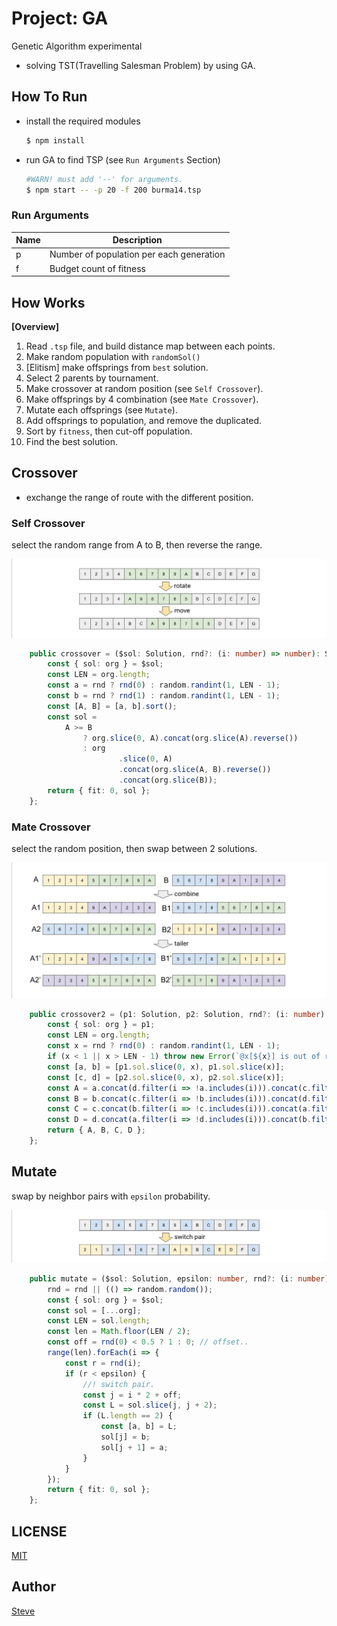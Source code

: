 # Project: GA

Genetic Algorithm experimental

- solving TST(Travelling Salesman Problem) by using GA.


## How To Run

* install the required modules

    ```sh
    $ npm install
    ```

* run GA to find TSP (see `Run Arguments` Section)

    ```sh
    #WARN! must add '--' for arguments.
    $ npm start -- -p 20 -f 200 burma14.tsp
    ```


### Run Arguments

| Name      | Description |
|--         |--  |
| p         | Number of population per each generation |
| f         | Budget count of fitness |


## How Works

**[Overview]**

1. Read `.tsp` file, and build distance map between each points.
1. Make random population with `randomSol()`
1. [Elitism] make offsprings from `best` solution.
1. Select 2 parents by tournament.
1. Make crossover at random position (see `Self Crossover`).
1. Make offsprings by 4 combination (see `Mate Crossover`).
1. Mutate each offsprings (see `Mutate`).
1. Add offsprings to population, and remove the duplicated.
1. Sort by `fitness`, then cut-off population.
1. Find the best solution.


## Crossover

- exchange the range of route with the different position.


### Self Crossover

select the random range from A to B, then reverse the range.

![](assets/crossover.png)

```ts
    public crossover = ($sol: Solution, rnd?: (i: number) => number): Solution => {
        const { sol: org } = $sol;
        const LEN = org.length;
        const a = rnd ? rnd(0) : random.randint(1, LEN - 1);
        const b = rnd ? rnd(1) : random.randint(1, LEN - 1);
        const [A, B] = [a, b].sort();
        const sol =
            A >= B
                ? org.slice(0, A).concat(org.slice(A).reverse())
                : org
                        .slice(0, A)
                        .concat(org.slice(A, B).reverse())
                        .concat(org.slice(B));
        return { fit: 0, sol };
    };
```


### Mate Crossover

select the random position, then swap between 2 solutions.

![](assets/crossover2.png)

```ts
    public crossover2 = (p1: Solution, p2: Solution, rnd?: (i: number) => number) => {
        const { sol: org } = p1;
        const LEN = org.length;
        const x = rnd ? rnd(0) : random.randint(1, LEN - 1);
        if (x < 1 || x > LEN - 1) throw new Error(`@x[${x}] is out of range[1,${LEN - 1}]`);
        const [a, b] = [p1.sol.slice(0, x), p1.sol.slice(x)];
        const [c, d] = [p2.sol.slice(0, x), p2.sol.slice(x)];
        const A = a.concat(d.filter(i => !a.includes(i))).concat(c.filter(i => !a.includes(i)));
        const B = b.concat(c.filter(i => !b.includes(i))).concat(d.filter(i => !b.includes(i)));
        const C = c.concat(b.filter(i => !c.includes(i))).concat(a.filter(i => !c.includes(i)));
        const D = d.concat(a.filter(i => !d.includes(i))).concat(b.filter(i => !d.includes(i)));
        return { A, B, C, D };
    };
```

## Mutate

swap by neighbor pairs with `epsilon` probability. 

![](assets/mutate.png)

```ts
    public mutate = ($sol: Solution, epsilon: number, rnd?: (i: number) => number): Solution => {
        rnd = rnd || (() => random.random());
        const { sol: org } = $sol;
        const sol = [...org];
        const LEN = sol.length;
        const len = Math.floor(LEN / 2);
        const off = rnd(0) < 0.5 ? 1 : 0; // offset..
        range(len).forEach(i => {
            const r = rnd(i);
            if (r < epsilon) {
                //! switch pair.
                const j = i * 2 + off;
                const L = sol.slice(j, j + 2);
                if (L.length == 2) {
                    const [a, b] = L;
                    sol[j] = b;
                    sol[j + 1] = a;
                }
            }
        });
        return { fit: 0, sol };
    };
```




## LICENSE

[MIT](http://opensource.org/licenses/MIT)


## Author

[Steve](steve@lemoncloud.io)

